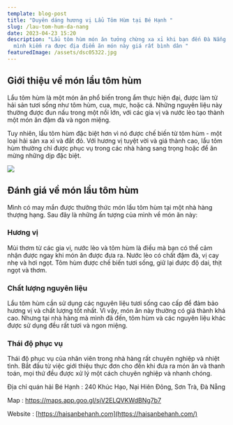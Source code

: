 ```yaml
---
template: blog-post
title: "Duyên dáng hương vị Lẩu Tôm Hùm tại Bé Hạnh "
slug: /lau-tom-hum-da-nang
date: 2023-04-23 15:20
description: "Lẩu tôm hùm món ăn tưởng chừng xa xỉ khi bạn đến Đà Nẵng , nhưng
  mình kiếm ra được địa điểm ăn món này giá rất bình dân "
featuredImage: /assets/dsc05322.jpg
---
```

## Giới thiệu về món lẩu tôm hùm

Lẩu tôm hùm là một món ăn phổ biến trong ẩm thực hiện đại, được làm từ hải sản tươi sống như tôm hùm, cua, mực, hoặc cá. Những nguyên liệu này thường được đun nấu trong một nồi lớn, với các gia vị và nước lèo tạo thành một món ăn đậm đà và ngon miệng.

Tuy nhiên, lẩu tôm hùm đặc biệt hơn vì nó được chế biến từ tôm hùm - một loại hải sản xa xỉ và đắt đỏ. Với hương vị tuyệt vời và giá thành cao, lẩu tôm hùm thường chỉ được phục vụ trong các nhà hàng sang trọng hoặc để ăn mừng những dịp đặc biệt.

![](/assets/dsc05325.jpg)

## Đánh giá về món lẩu tôm hùm

Mình có may mắn được thưởng thức món lẩu tôm hùm tại một nhà hàng thượng hạng. Sau đây là những ấn tượng của mình về món ăn này:

### Hương vị

Mùi thơm từ các gia vị, nước lèo và tôm hùm là điều mà bạn có thể cảm nhận được ngay khi món ăn được đưa ra. Nước lèo có chất đậm đà, vị cay nhẹ và hơi ngọt. Tôm hùm được chế biến tươi sống, giữ lại được độ dai, thịt ngọt và thơm.

### Chất lượng nguyên liệu

Lẩu tôm hùm cần sử dụng các nguyên liệu tươi sống cao cấp để đảm bảo hương vị và chất lượng tốt nhất. Vì vậy, món ăn này thường có giá thành khá cao. Nhưng tại nhà hàng mà mình đã đến, tôm hùm và các nguyên liệu khác được sử dụng đều rất tươi và ngon miệng.

### Thái độ phục vụ

Thái độ phục vụ của nhân viên trong nhà hàng rất chuyên nghiệp và nhiệt tình. Bắt đầu từ việc giới thiệu thực đơn cho đến khi đưa ra món ăn và thanh toán, mọi thứ đều được xử lý một cách chuyên nghiệp và nhanh chóng.

Địa chỉ quán hải Bé Hạnh : 240 Khúc Hạo, Nại Hiên Đông, Sơn Trà, Đà Nẵng

M﻿ap : <https://maps.app.goo.gl/sjV2ELQVKWdBNg7b7>

Website : [https://haisanbehanh.com](https://haisanbehanh.com/)